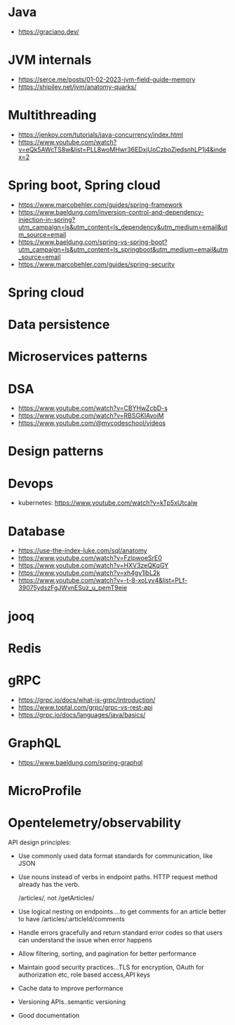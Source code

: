 # Java
* https://graciano.dev/
# JVM internals
* https://serce.me/posts/01-02-2023-jvm-field-guide-memory
* https://shipilev.net/jvm/anatomy-quarks/
# Multithreading
* https://jenkov.com/tutorials/java-concurrency/index.html
* https://www.youtube.com/watch?v=eQk5AWcTS8w&list=PLL8woMHwr36EDxjUoCzboZjedsnhLP1j4&index=2
# Spring boot, Spring cloud
* https://www.marcobehler.com/guides/spring-framework
* https://www.baeldung.com/inversion-control-and-dependency-injection-in-spring?utm_campaign=ls&utm_content=ls_dependency&utm_medium=email&utm_source=email
* https://www.baeldung.com/spring-vs-spring-boot?utm_campaign=ls&utm_content=ls_springboot&utm_medium=email&utm_source=email
* https://www.marcobehler.com/guides/spring-security
# Spring cloud
# Data persistence
# Microservices patterns
# DSA
* https://www.youtube.com/watch?v=CBYHwZcbD-s
* https://www.youtube.com/watch?v=RBSGKlAvoiM
* https://www.youtube.com/@mycodeschool/videos
# Design patterns
# Devops
* kubernetes: https://www.youtube.com/watch?v=kTp5xUtcalw
# Database
* https://use-the-index-luke.com/sql/anatomy
* https://www.youtube.com/watch?v=FzlpwoeSrE0
* https://www.youtube.com/watch?v=HXV3zeQKqGY
* https://www.youtube.com/watch?v=xh4gy1lbL2k
* https://www.youtube.com/watch?v=-t-8-xoLyv4&list=PLf-39075ydszFgJWvnESuz_u_pemT9eie
# jooq
# Redis
# gRPC
* https://grpc.io/docs/what-is-grpc/introduction/
* https://www.toptal.com/grpc/grpc-vs-rest-api
* https://grpc.io/docs/languages/java/basics/
# GraphQL
* https://www.baeldung.com/spring-graphql
# MicroProfile
# Opentelemetry/observability

API design principles:
 * Use commonly used data format standards for communication, like JSON
 * Use nouns instead of verbs in endpoint paths. HTTP request method already has the verb.
   
   /articles/, not /getArticles/
 * Use logical nesting on endpoints....to get comments for an article better to have /articles/:articleId/comments
 * Handle errors gracefully and return standard error codes so that users can understand the issue when error happens
 * Allow filtering, sorting, and pagination for better performance
 * Maintain good security practices...TLS for encryption, OAuth for authorization etc, role based access,API keys
 * Cache data to improve performance
 * Versioning APIs..semantic versioning
 * Good documentation
